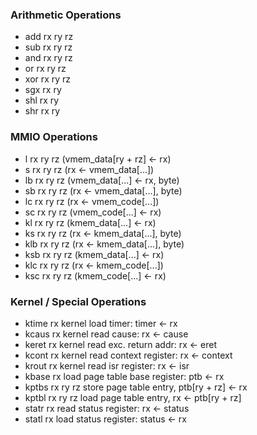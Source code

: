
### Arithmetic Operations

 - add  rx ry rz
 - sub  rx ry rz
 - and  rx ry rz
 - or   rx ry rz
 - xor  rx ry rz
 - sgx   rx ry
 - shl  rx ry
 - shr  rx ry

### MMIO Operations
 - l    rx ry rz           (vmem_data[ry + rz] <- rx)
 - s    rx ry rz           (rx <- vmem_data[...])
 - lb   rx ry rz           (vmem_data[...] <- rx, byte)
 - sb   rx ry rz           (rx <- vmem_data[...], byte)
 - lc   rx ry rz           (rx <- vmem_code[...])
 - sc   rx ry rz           (vmem_code[...] <- rx)
 - kl   rx ry rz           (kmem_data[...] <- rx)
 - ks   rx ry rz           (rx <- kmem_data[...], byte)
 - klb  rx ry rz           (rx <- kmem_data[...], byte)
 - ksb  rx ry rz           (kmem_data[...] <- rx)
 - klc  rx ry rz           (rx <- kmem_code[...])
 - ksc  rx ry rz           (kmem_code[...] <- rx)


### Kernel / Special Operations
 - ktime   rx              kernel load timer: timer <- rx
 - kcaus   rx              kernel read cause: rx <- cause
 - keret   rx              kernel read exc. return addr: rx <- eret
 - kcont   rx              kernel read context register: rx <- context
 - krout   rx              kernel read isr register: rx <- isr
 - kbase   rx              load page table base register: ptb <- rx
 - kptbs   rx ry rz        store page table entry, ptb[ry + rz] <- rx
 - kptbl   rx ry rz        load page table entry, rx <- ptb[ry + rz]
 - statr   rx              read status register: rx <- status
 - statl   rx              load status register: status <- rx

